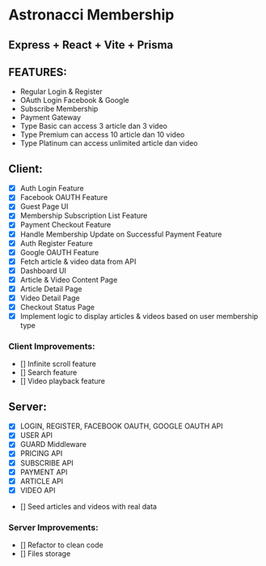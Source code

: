 # Astronacci Membership

## Express + React + Vite + Prisma

## FEATURES:

- Regular Login & Register
- OAuth Login Facebook & Google
- Subscribe Membership
- Payment Gateway
- Type Basic can access 3 article dan 3 video
- Type Premium can access 10 article dan 10 video
- Type Platinum can access unlimited article dan video

## Client:

- [x] Auth Login Feature
- [x] Facebook OAUTH Feature
- [x] Guest Page UI
- [x] Membership Subscription List Feature
- [x] Payment Checkout Feature
- [x] Handle Membership Update on Successful Payment Feature
- [x] Auth Register Feature
- [x] Google OAUTH Feature
- [x] Fetch article & video data from API
- [x] Dashboard UI
- [x] Article & Video Content Page
- [x] Article Detail Page
- [x] Video Detail Page
- [x] Checkout Status Page
- [x] Implement logic to display articles & videos based on user membership type

### Client Improvements:

- [] Infinite scroll feature
- [] Search feature
- [] Video playback feature

## Server:

- [x] LOGIN, REGISTER, FACEBOOK OAUTH, GOOGLE OAUTH API
- [x] USER API
- [x] GUARD Middleware
- [x] PRICING API
- [x] SUBSCRIBE API
- [x] PAYMENT API
- [x] ARTICLE API
- [x] VIDEO API
- [] Seed articles and videos with real data

### Server Improvements:

- [] Refactor to clean code
- [] Files storage
